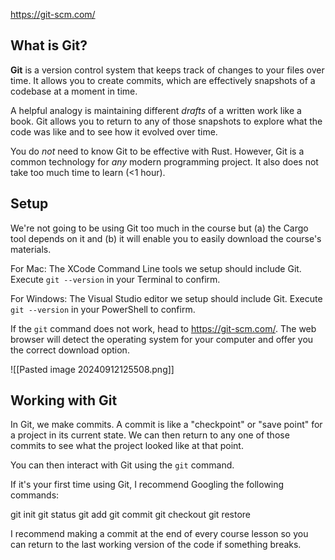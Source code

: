 https://git-scm.com/

## What is Git?

**Git** is a version control system that keeps track of changes to your files over time. It allows you to create commits, which are effectively snapshots of a codebase at a moment in time.

A helpful analogy is maintaining different _drafts_ of a written work like a book. Git allows you to return to any of those snapshots to explore what the code was like and to see how it evolved over time.

You do _not_ need to know Git to be effective with Rust. However, Git is a common technology for _any_ modern programming project. It also does not take too much time to learn (<1 hour).

## Setup

We're not going to be using Git too much in the course but (a) the Cargo tool depends on it and (b) it will enable you to easily download the course's materials.

For Mac: The XCode Command Line tools we setup should include Git. Execute `git --version` in your Terminal to confirm.

For Windows: The Visual Studio editor we setup should include Git. Execute `git --version` in your PowerShell to confirm.

If the `git` command does not work, head to https://git-scm.com/. The web browser will detect the operating system for your computer and offer you the correct download option.

![[Pasted image 20240912125508.png]]

## Working with Git

In Git, we make commits. A commit is like a "checkpoint" or "save point" for a project in its current state. We can then return to any one of those commits to see what the project looked like at that point.

You can then interact with Git using the `git` command.

If it's your first time using Git, I recommend Googling the following commands:

git init
git status
git add
git commit
git checkout
git restore

I recommend making a commit at the end of every course lesson so you can return to the last working version of the code if something breaks.

